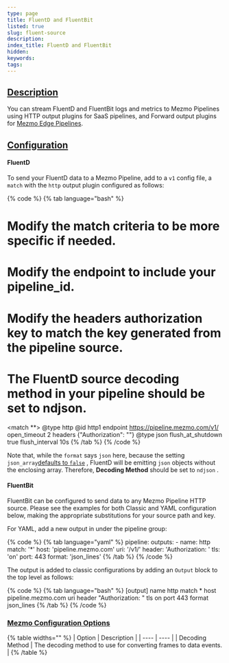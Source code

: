 ```yaml
---
type: page
title: FluentD and FluentBit
listed: true
slug: fluent-source
description: 
index_title: FluentD and FluentBit
hidden: 
keywords: 
tags: 
---
```


## [Description](https://docs.mezmo.com/docs/fluentid-pipeline-source#description)

You can stream FluentD and FluentBit logs and metrics to Mezmo Pipelines using HTTP output plugins for SaaS pipelines, and Forward output plugins for [Mezmo Edge Pipelines](/mezmo-edge/mezmo-edge-pipelines-for-local-data).

## [Configuration](https://docs.mezmo.com/docs/fluentid-pipeline-source#configuration)

#### FluentD

To send your FluentD data to a Mezmo Pipeline, add to a `v1`  config file, a `match`  with the `http`  output plugin configured as follows:

{% code %}
{% tab language="bash" %}
# Modify the match criteria to be more specific if needed.
# Modify the endpoint to include your pipeline_id.
# Modify the headers authorization key to match the key generated from the pipeline source.

# The FluentD source decoding method in your pipeline should be set to ndjson.

<match **>
  @type http
  @id   http1
  endpoint https://pipeline.mezmo.com/v1/<YOUR ROUTE ID>
  open_timeout 2
  headers {"Authorization": "<YOUR GENERATED ACCESS KEY>"}
  <format>
    @type json
  </format>
  <buffer>
    flush_at_shutdown true
    flush_interval 10s
  </buffer>
</match>
{% /tab %}
{% /code %}

Note that, while the `format` says `json` here, because the setting `json_array`[defaults to `false`](https://docs.fluentd.org/output/http#content_type) , FluentD will be emitting `json`  objects without the enclosing array. Therefore, **Decoding Method** should be set to `ndjson` .

#### FluentBit

FluentBit can be configured to send data to any Mezmo Pipeline HTTP source. Please see the examples for both Classic and YAML configuration below, making the appropriate substitutions for your source path and key.

For YAML, add a new output in under the pipeline group:

{% code %}
{% tab language="yaml" %}
pipeline:
    outputs:
      - name: http
        match: '*'
        host: 'pipeline.mezmo.com'
        uri: '/v1/<YOUR ROUTE ID>'
        header: 'Authorization: <YOUR GENERATED ACCESS KEY>'
        tls: 'on'
        port: 443
        format: 'json_lines'
{% /tab %}
{% /code %}

The output is added to classic configurations by adding an `Output` block to the top level as follows:

{% code %}
{% tab language="bash" %}
[output]
    name http
    match *
    host pipeline.mezmo.com
    uri <URL PATH FROM YOUR SOURCE CONFIGURATION>
    header "Authorization: <YOUR GENERATED ACCESS KEY>"
    tls on
    port 443
    format json_lines
{% /tab %}
{% /code %}

### [Mezmo Configuration Options](https://docs.mezmo.com/docs/fluentid-pipeline-source#mezmo-configuration-options)

{% table widths="" %}
| Option | Description | 
| ---- | ---- | 
| Decoding Method | The decoding method to use for converting frames to data events. | 
{% /table %}
